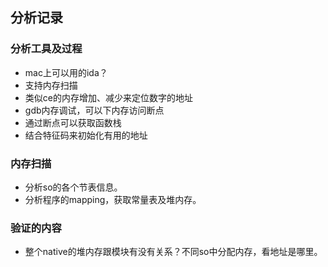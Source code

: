 ## 分析记录

### 分析工具及过程
- mac上可以用的ida？
- 支持内存扫描
- 类似ce的内存增加、减少来定位数字的地址
- gdb内存调试，可以下内存访问断点
- 通过断点可以获取函数栈
- 结合特征码来初始化有用的地址

### 内存扫描
- 分析so的各个节表信息。
- 分析程序的mapping，获取常量表及堆内存。

### 验证的内容
- 整个native的堆内存跟模块有没有关系？不同so中分配内存，看地址是哪里。
